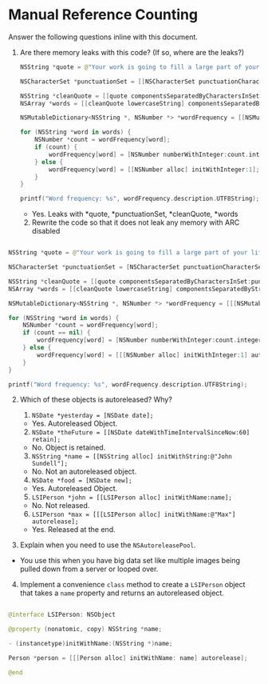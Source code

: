 # Manual Reference Counting

Answer the following questions inline with this document.

1. Are there memory leaks with this code? (If so, where are the leaks?)

	```swift
	NSString *quote = @"Your work is going to fill a large part of your life, and the only way to be truly satisfied is to do what you believe is great work. And the only way to do great work is to love what you do. If you haven't found it yet, keep looking. Don't settle. As with all matters of the heart, you'll know when you find it. - Steve Jobs";

	NSCharacterSet *punctuationSet = [[NSCharacterSet punctuationCharacterSet] retain];

	NSString *cleanQuote = [[quote componentsSeparatedByCharactersInSet:punctuationSet] componentsJoinedByString:@""];
	NSArray *words = [[cleanQuote lowercaseString] componentsSeparatedByString:@" "];

	NSMutableDictionary<NSString *, NSNumber *> *wordFrequency = [[NSMutableDictionary alloc] init];

	for (NSString *word in words) {
		NSNumber *count = wordFrequency[word];
		if (count) {
			wordFrequency[word] = [NSNumber numberWithInteger:count.integerValue + 1];
		} else {
			wordFrequency[word] = [[NSNumber alloc] initWithInteger:1];
		}
	}

	printf("Word frequency: %s", wordFrequency.description.UTF8String);
	```
    - Yes. Leaks with *quote, *punctuationSet, *cleanQuote, *words


	2. Rewrite the code so that it does not leak any memory with ARC disabled
```swift

NSString *quote = @"Your work is going to fill a large part of your life, and the only way to be truly satisfied is to do what you believe is great work. And the only way to do great work is to love what you do. If you haven't found it yet, keep looking. Don't settle. As with all matters of the heart, you'll know when you find it. - Steve Jobs";

NSCharacterSet *punctuationSet = [NSCharacterSet punctuationCharacterSet];

NSString *cleanQuote = [[quote componentsSeparatedByCharactersInSet:punctuationSet] componentsJoinedByString:@""];
NSArray *words = [[cleanQuote lowercaseString] componentsSeparatedByString:@" "];

NSMutableDictionary<NSString *, NSNumber *> *wordFrequency = [[[NSMutableDictionary alloc] init] autorelease];

for (NSString *word in words) {
    NSNumber *count = wordFrequency[word];
    if (count == nil) {
        wordFrequency[word] = [NSNumber numberWithInteger:count.integerValue + 1];
    } else {
        wordFrequency[word] = [[[NSNumber alloc] initWithInteger:1] autorelease];
    }
}

printf("Word frequency: %s", wordFrequency.description.UTF8String);

```
    
    

2. Which of these objects is autoreleased?  Why?

	1. `NSDate *yesterday = [NSDate date];`
    - Yes. Autoreleased Object.
	
	2. `NSDate *theFuture = [[NSDate dateWithTimeIntervalSinceNow:60] retain];`
    - No. Object is retained.
	
	3. `NSString *name = [[NSString alloc] initWithString:@"John Sundell"];`
    - No. Not an autoreleased object.
	
	4. `NSDate *food = [NSDate new];`
    - Yes. Autoreleased Object.
	
	5. `LSIPerson *john = [[LSIPerson alloc] initWithName:name];`
    - No. Not released.
	
	6. `LSIPerson *max = [[[LSIPerson alloc] initWithName:@"Max"] autorelease];`
    - Yes. Released at the end.

3. Explain when you need to use the `NSAutoreleasePool`.
- You use this when you have big data set like multiple images being pulled down from a server or looped over.


4. Implement a convenience `class` method to create a `LSIPerson` object that takes a `name` property and returns an autoreleased object.

```swift

@interface LSIPerson: NSObject

@property (nonatomic, copy) NSString *name;

- (instancetype)initWithName:(NSString *)name;

Person *person = [[[Person alloc] initWithName: name] autorelease];

@end
```
